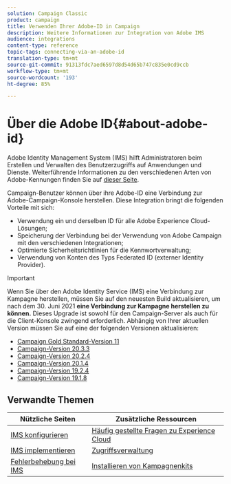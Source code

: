 ```yaml
---
solution: Campaign Classic
product: campaign
title: Verwenden Ihrer Adobe-ID in Campaign
description: Weitere Informationen zur Integration von Adobe IMS
audience: integrations
content-type: reference
topic-tags: connecting-via-an-adobe-id
translation-type: tm+mt
source-git-commit: 91313fdc7aed6597d8d54d65b747c835e0cd9ccb
workflow-type: tm+mt
source-wordcount: '193'
ht-degree: 85%

---
```



# Über die Adobe ID{#about-adobe-id}

Adobe Identity Management System (IMS) hilft Administratoren beim Erstellen und Verwalten des Benutzerzugriffs auf Anwendungen und Dienste. Weiterführende Informationen zu den verschiedenen Arten von Adobe-Kennungen finden Sie auf [dieser Seite](https://helpx.adobe.com/de/enterprise/using/identity.html).

Campaign-Benutzer können über ihre Adobe-ID eine Verbindung zur Adobe-Campaign-Konsole herstellen. Diese Integration bringt die folgenden Vorteile mit sich:

* Verwendung ein und derselben ID für alle Adobe Experience Cloud-Lösungen;
* Speicherung der Verbindung bei der Verwendung von Adobe Campaign mit den verschiedenen Integrationen;
* Optimierte Sicherheitsrichtlinien für die Kennwortverwaltung;
* Verwendung von Konten des Typs Federated ID (externer Identity Provider).


>[!IMPORTANT]
>
>Wenn Sie über den Adobe Identity Service (IMS) eine Verbindung zur Kampagne herstellen, müssen Sie auf den neuesten Build aktualisieren, um nach dem 30. Juni 2021 **eine Verbindung zur Kampagne herstellen zu können.** Dieses Upgrade ist sowohl für den Campaign-Server als auch für die Client-Konsole zwingend erforderlich. Abhängig von Ihrer aktuellen Version müssen Sie auf eine der folgenden Versionen aktualisieren:
>
> * [Campaign Gold Standard-Version 11](../../rn/using/gold-standard.md)
> * [Campaign-Version 20.3.3](../../rn/using/latest-release.md)
> * [Campaign-Version 20.2.4](../../rn/using/release--20-2.md)
> * [Campaign-Version 20.1.4](../../rn/using/release--20-1.md)
> * [Campaign-Version 19.2.4](../../rn/using/release--19-2.md)
> * [Campaign-Version 19.1.8](../../rn/using/release--19-1.md)

>



## Verwandte Themen

| Nützliche Seiten | Zusätzliche Ressourcen |
|---|---|
| [IMS konfigurieren](../../integrations/using/configuring-ims.md) | [Häufig gestellte Fragen zu Experience Cloud](https://docs.adobe.com/content/help/de-DE/core-services/interface/manage-users-and-products/faq.html) |
| [IMS implementieren](../../integrations/using/implementing-ims.md) | [Zugriffsverwaltung](../../platform/using/access-management.md) |
| [Fehlerbehebung bei IMS](../../integrations/using/ims-troubleshooting.md) | [Installieren von Kampagnenkits](../../installation/using/installing-campaign-standard-packages.md) |
